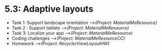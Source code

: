 # 5.3: Adaptive layouts

* Task 1: Support landscape orientation -->*(Project: MaterialMeResource)*
* Task 2 : Support tablets -->*(Project: MaterialMeResource)*
* Task 3: Localize your app -->*(Project: MaterialMeResource)*
* Coding challenges -->*(Project: MaterialMeResourceCC)*
* Homework -->*(Project: RecyclerViewLayoutHW)*
